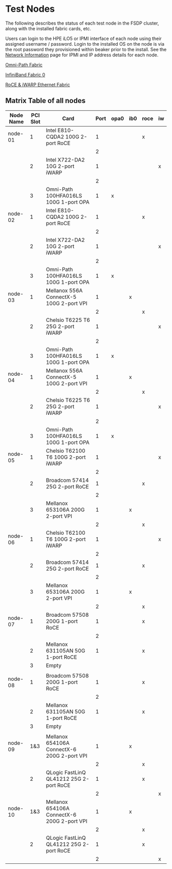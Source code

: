 # Test Nodes

The following describes the status of each test node in the FSDP cluster,
along with the installed fabric cards, etc.

Users can login to the HPE iLO5 or IPMI interface of each node using their
assigned username / password.  Login to the installed OS on the node is via
the root password they provisioned within beaker prior to the install.  See
the [Network Information](network_information.md) page for IPMI and IP
address details for each node.

[Omni-Path Fabric](omni_path_fabric.md)

[InfiniBand Fabric 0](ib_fabric.md)

[RoCE & iWARP Ethernet Fabric](ethernet_fabric.md)

## Matrix Table of all nodes

| Node Name | PCI Slot | Card                                          | Port | opa0 | ib0 | roce | iw |
|-----------|----------|-----------------------------------------------|------|------|-----|------|----|
| node-01   | 1        | Intel E810-CQDA2 100G 2-port RoCE             | 1    |      |     | x    |    |
|           |          |                                               | 2    |      |     |      |    |
|           | 2        | Intel X722-DA2 10G 2-port iWARP               | 1    |      |     |      | x  |
|           |          |                                               | 2    |      |     |      |    |
|           | 3        | Omni-Path 100HFA016LS 100G 1-port OPA         | 1    | x    |     |      |    |
| node-02   | 1        | Intel E810-CQDA2 100G 2-port RoCE             | 1    |      |     | x    |    |
|           |          |                                               | 2    |      |     |      |    |
|           | 2        | Intel X722-DA2 10G 2-port iWARP               | 1    |      |     |      | x  |
|           |          |                                               | 2    |      |     |      |    |
|           | 3        | Omni-Path 100HFA016LS 100G 1-port OPA         | 1    | x    |     |      |    |
| node-03   | 1        | Mellanox 556A ConnectX-5 100G 2-port VPI      | 1    |      | x   |      |    |
|           |          |                                               | 2    |      |     | x    |    |
|           | 2        | Chelsio T6225 T6 25G 2-port iWARP             | 1    |      |     |      | x  |
|           |          |                                               | 2    |      |     |      |    |
|           | 3        | Omni-Path 100HFA016LS 100G 1-port OPA         | 1    | x    |     |      |    |
| node-04   | 1        | Mellanox 556A ConnectX-5 100G 2-port VPI      | 1    |      | x   |      |    |
|           |          |                                               | 2    |      |     | x    |    |
|           | 2        | Chelsio T6225 T6 25G 2-port iWARP             | 1    |      |     |      | x  |
|           |          |                                               | 2    |      |     |      |    |
|           | 3        | Omni-Path 100HFA016LS 100G 1-port OPA         | 1    | x    |     |      |    |
| node-05   | 1        | Chelsio T62100 T6 100G 2-port iWARP           | 1    |      |     |      | x  |
|           |          |                                               | 2    |      |     |      |    |
|           | 2        | Broadcom 57414 25G 2-port RoCE                | 1    |      |     | x    |    |
|           |          |                                               | 2    |      |     |      |    |
|           | 3        | Mellanox 653106A 200G 2-port VPI              | 1    |      | x   |      |    |
|           |          |                                               | 2    |      |     | x    |    |
| node-06   | 1        | Chelsio T62100 T6 100G 2-port iWARP           | 1    |      |     |      | x  |
|           |          |                                               | 2    |      |     |      |    |
|           | 2        | Broadcom 57414 25G 2-port RoCE                | 1    |      |     | x    |    |
|           |          |                                               | 2    |      |     |      |    |
|           | 3        | Mellanox 653106A 200G 2-port VPI              | 1    |      | x   |      |    |
|           |          |                                               | 2    |      |     | x    |    |
| node-07   | 1        | Broadcom 57508 200G 1-port RoCE               | 1    |      |     | x    |    |
|           |          |                                               | 2    |      |     |      |    |
|           | 2        | Mellanox 631105AN 50G 1-port RoCE             | 1    |      |     | x    |    |
|           | 3        | Empty                                         |      |      |     |      |    |
|           |          |                                               |      |      |     |      |    |
| node-08   | 1        | Broadcom 57508 200G 1-port RoCE               | 1    |      |     | x    |    |
|           |          |                                               | 2    |      |     |      |    |
|           | 2        | Mellanox 631105AN 50G 1-port RoCE             | 1    |      |     | x    |    |
|           | 3        | Empty                                         |      |      |     |      |    |
|           |          |                                               |      |      |     |      |    |
| node-09   | 1&3      | Mellanox 654106A ConnectX-6 200G 2-port VPI   | 1    |      | x   |      |    |
|           |          |                                               | 2    |      |     | x    |    |
|           | 2        | QLogic FastLinQ QL41212 25G 2-port RoCE       | 1    |      |     | x    |    |
|           |          |                                               | 2    |      |     |      | x  |
| node-10   | 1&3      | Mellanox 654106A ConnectX-6 200G 2-port VPI   | 1    |      | x   |      |    |
|           |          |                                               | 2    |      |     | x    |    |
|           | 2        | QLogic FastLinQ QL41212 25G 2-port RoCE       | 1    |      |     | x    |    |
|           |          |                                               | 2    |      |     |      | x  |

